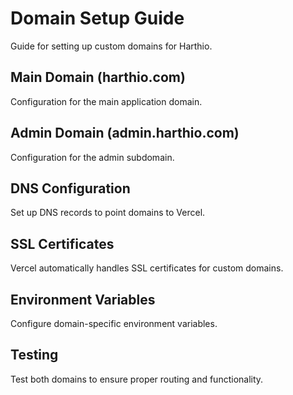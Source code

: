 # Domain Setup Guide

Guide for setting up custom domains for Harthio.

## Main Domain (harthio.com)
Configuration for the main application domain.

## Admin Domain (admin.harthio.com)
Configuration for the admin subdomain.

## DNS Configuration
Set up DNS records to point domains to Vercel.

## SSL Certificates
Vercel automatically handles SSL certificates for custom domains.

## Environment Variables
Configure domain-specific environment variables.

## Testing
Test both domains to ensure proper routing and functionality.